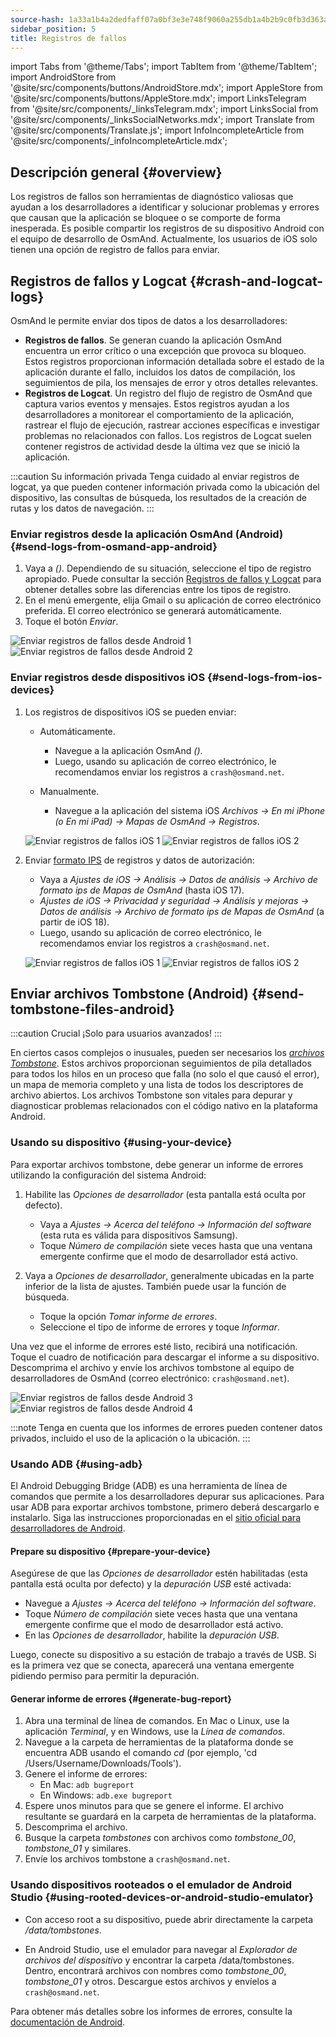 ```yaml
---
source-hash: 1a33a1b4a2dedfaff07a0bf3e3e748f9060a255db1a4b2b9c0fb3d363a38cdf0
sidebar_position: 5
title: Registros de fallos
---
```

import Tabs from '@theme/Tabs';
import TabItem from '@theme/TabItem';
import AndroidStore from '@site/src/components/buttons/AndroidStore.mdx';
import AppleStore from '@site/src/components/buttons/AppleStore.mdx';
import LinksTelegram from '@site/src/components/_linksTelegram.mdx';
import LinksSocial from '@site/src/components/_linksSocialNetworks.mdx';
import Translate from '@site/src/components/Translate.js';
import InfoIncompleteArticle from '@site/src/components/_infoIncompleteArticle.mdx';

## Descripción general {#overview}

Los registros de fallos son herramientas de diagnóstico valiosas que ayudan a los desarrolladores a identificar y solucionar problemas y errores que causan que la aplicación se bloquee o se comporte de forma inesperada. Es posible compartir los registros de su dispositivo Android con el equipo de desarrollo de OsmAnd. Actualmente, los usuarios de iOS solo tienen una opción de registro de fallos para enviar.

## Registros de fallos y Logcat {#crash-and-logcat-logs}

OsmAnd le permite enviar dos tipos de datos a los desarrolladores:

- **Registros de fallos**. Se generan cuando la aplicación OsmAnd encuentra un error crítico o una excepción que provoca su bloqueo. Estos registros proporcionan información detallada sobre el estado de la aplicación durante el fallo, incluidos los datos de compilación, los seguimientos de pila, los mensajes de error y otros detalles relevantes.
- **Registros de Logcat**. Un registro del flujo de registro de OsmAnd que captura varios eventos y mensajes. Estos registros ayudan a los desarrolladores a monitorear el comportamiento de la aplicación, rastrear el flujo de ejecución, rastrear acciones específicas e investigar problemas no relacionados con fallos. Los registros de Logcat suelen contener registros de actividad desde la última vez que se inició la aplicación.

:::caution Su información privada
Tenga cuidado al enviar registros de logcat, ya que pueden contener información privada como la ubicación del dispositivo, las consultas de búsqueda, los resultados de la creación de rutas y los datos de navegación.
:::

### Enviar registros desde la aplicación OsmAnd (Android) {#send-logs-from-osmand-app-android}

1. Vaya a *<Translate android="true" ids="shared_string_menu,shared_string_help,send_crash_log"/> (<Translate android="true" ids="send_logcat_log"/>)*. Dependiendo de su situación, seleccione el tipo de registro apropiado. Puede consultar la sección [Registros de fallos y Logcat](#crash-and-logcat-logs) para obtener detalles sobre las diferencias entre los tipos de registro.
2. En el menú emergente, elija Gmail o su aplicación de correo electrónico preferida. El correo electrónico se generará automáticamente.
3. Toque el botón *Enviar*.

![Enviar registros de fallos desde Android 1](@site/static/img/troubleshooting/send_logs_andr_5.png) ![Enviar registros de fallos desde Android 2](@site/static/img/troubleshooting/send_logs_andr_2.png)

### Enviar registros desde dispositivos iOS {#send-logs-from-ios-devices}

1. Los registros de dispositivos iOS se pueden enviar:

    - Automáticamente.
        - Navegue a la aplicación OsmAnd *<Translate ios="true" ids="shared_string_menu,shared_string_help,report_an_issues"/> (<Translate ios="true" ids="send_log"/>)*.
        - Luego, usando su aplicación de correo electrónico, le recomendamos enviar los registros a `crash@osmand.net`.

    - Manualmente.
        - Navegue a la aplicación del sistema iOS *Archivos → En mi iPhone (o En mi iPad) → Mapas de OsmAnd → Registros*.

    ![Enviar registros de fallos iOS 1](@site/static/img/troubleshooting/send_logs_ios_1.png) ![Enviar registros de fallos iOS 2](@site/static/img/troubleshooting/send_logs_ios_2.png)

2. Enviar [formato IPS](https://docs.fileformat.com/misc/ips/#formats-for-ios-analytics-data) de registros y datos de autorización:
    - Vaya a *Ajustes de iOS → Análisis → Datos de análisis → Archivo de formato ips de Mapas de OsmAnd* (hasta iOS 17).
    - *Ajustes de iOS → Privacidad y seguridad → Análisis y mejoras → Datos de análisis → Archivo de formato ips de Mapas de OsmAnd* (a partir de iOS 18).
    - Luego, usando su aplicación de correo electrónico, le recomendamos enviar los registros a `crash@osmand.net`.

    ![Enviar registros de fallos iOS 1](@site/static/img/troubleshooting/send_log_ios.png) ![Enviar registros de fallos iOS 2](@site/static/img/troubleshooting/log_1_ios.png)

## Enviar archivos Tombstone (Android) {#send-tombstone-files-android}

:::caution Crucial
¡Solo para usuarios avanzados!
:::

En ciertos casos complejos o inusuales, pueden ser necesarios los *[archivos Tombstone](https://source.android.com/docs/core/tests/debug)*. Estos archivos proporcionan seguimientos de pila detallados para todos los hilos en un proceso que falla (no solo el que causó el error), un mapa de memoria completo y una lista de todos los descriptores de archivo abiertos. Los archivos Tombstone son vitales para depurar y diagnosticar problemas relacionados con el código nativo en la plataforma Android.

### Usando su dispositivo {#using-your-device}

Para exportar archivos tombstone, debe generar un informe de errores utilizando la configuración del sistema Android:

1. Habilite las *Opciones de desarrollador* (esta pantalla está oculta por defecto).
    - Vaya a *Ajustes → Acerca del teléfono → Información del software* (esta ruta es válida para dispositivos Samsung).
    - Toque *Número de compilación* siete veces hasta que una ventana emergente confirme que el modo de desarrollador está activo.

2. Vaya a *Opciones de desarrollador*, generalmente ubicadas en la parte inferior de la lista de ajustes. También puede usar la función de búsqueda.
    - Toque la opción *Tomar informe de errores*.
    - Seleccione el tipo de informe de errores y toque *Informar*.

Una vez que el informe de errores esté listo, recibirá una notificación. Toque el cuadro de notificación para descargar el informe a su dispositivo. Descomprima el archivo y envíe los archivos tombstone al equipo de desarrolladores de OsmAnd (correo electrónico: `crash@osmand.net`).

![Enviar registros de fallos desde Android 3](@site/static/img/troubleshooting/send_logs_andr_3.png) ![Enviar registros de fallos desde Android 4](@site/static/img/troubleshooting/send_logs_andr_4.png)

:::note
Tenga en cuenta que los informes de errores pueden contener datos privados, incluido el uso de la aplicación o la ubicación.
:::

### Usando ADB {#using-adb}

El Android Debugging Bridge (ADB) es una herramienta de línea de comandos que permite a los desarrolladores depurar sus aplicaciones. Para usar ADB para exportar archivos tombstone, primero deberá descargarlo e instalarlo. Siga las instrucciones proporcionadas en el [sitio oficial para desarrolladores de Android](https://developer.android.com/tools/releases/platform-tools).

#### Prepare su dispositivo {#prepare-your-device}

Asegúrese de que las *Opciones de desarrollador* estén habilitadas (esta pantalla está oculta por defecto) y la *depuración USB* esté activada:

- Navegue a *Ajustes → Acerca del teléfono → Información del software*.
- Toque *Número de compilación* siete veces hasta que una ventana emergente confirme que el modo de desarrollador está activo.
- En las *Opciones de desarrollador*, habilite la *depuración USB*.

Luego, conecte su dispositivo a su estación de trabajo a través de USB. Si es la primera vez que se conecta, aparecerá una ventana emergente pidiendo permiso para permitir la depuración.

#### Generar informe de errores {#generate-bug-report}

1. Abra una terminal de línea de comandos. En Mac o Linux, use la aplicación *Terminal*, y en Windows, use la *Línea de comandos*.
2. Navegue a la carpeta de herramientas de la plataforma donde se encuentra ADB usando el comando *cd* (por ejemplo, 'cd /Users/Username/Downloads/Tools').
3. Genere el informe de errores:
   - En Mac: ```adb bugreport```
   - En Windows: ```adb.exe bugreport```
4. Espere unos minutos para que se genere el informe. El archivo resultante se guardará en la carpeta de herramientas de la plataforma.
5. Descomprima el archivo.
6. Busque la carpeta *tombstones* con archivos como *tombstone_00*, *tombstone_01* y similares.
7. Envíe los archivos tombstone a `crash@osmand.net`.

<!--
* Open the terminal and call the command:
```adb bugreport ./output.zip```
where output.zip is the name of the result file

* Unzip the result file:
```unzip file.zip -d destination_folder```

* Find tombstones folder:
```cd FS/data/tombstones```
Where you find files like  -->

### Usando dispositivos rooteados o el emulador de Android Studio {#using-rooted-devices-or-android-studio-emulator}

- Con acceso root a su dispositivo, puede abrir directamente la carpeta */data/tombstones*.

- En Android Studio, use el emulador para navegar al *Explorador de archivos del dispositivo* y encontrar la carpeta /data/tombstones. Dentro, encontrará archivos con nombres como *tombstone_00*, *tombstone_01* y otros. Descargue estos archivos y envíelos a `crash@osmand.net`.

Para obtener más detalles sobre los informes de errores, consulte la [documentación de Android](https://developer.android.com/studio/debug/bug-report).